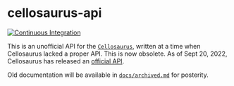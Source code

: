 # cellosaurus-api

[![Continuous Integration](https://github.com/assefamaru/cellosaurus-api/actions/workflows/ci.yml/badge.svg)](https://github.com/assefamaru/cellosaurus-api/actions/workflows/ci.yml)

This is an unofficial API for the [`Cellosaurus`](https://www.cellosaurus.org),
written at a time when Cellosaurus lacked a proper API. This is now obsolete. As
of Sept 20, 2022, Cellosaurus has released an
[official API](https://api.cellosaurus.org).

Old documentation will be available in [`docs/archived.md`](/docs/archived.md)
for posterity.
